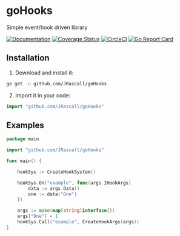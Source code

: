 # goHooks
Simple event/hook driven library 

[![Documentation](https://godoc.org/github.com/JRascall/goHooks?status.svg)](http://godoc.org/github.com/JRascall/goHooks)
[![Coverage Status](https://coveralls.io/repos/github/JRascall/goHooks/badge.svg?branch=master)](https://coveralls.io/github/JRascall/goHooks?branch=master)
[![CircleCI](https://circleci.com/gh/JRascall/goHooks/tree/master.svg?style=svg)](https://circleci.com/gh/JRascall/goHooks/tree/master)
[![Go Report Card](https://goreportcard.com/badge/github.com/JRascall/goHooks)](https://goreportcard.com/report/github.com/JRascall/goHooks)

## Installation

1. Download and install it:

```sh
go get -u github.com/JRascall/goHooks
```

2. Import it in your code:

```go
import "github.com/JRascall/goHooks"
```

## Examples

```go
package main

import "github.com/JRascall/goHooks"

func main() {

    hookSys := CreateHookSystem()

    hookSys.On("example", func(args IHookArgs) 
        data := args.Data()
        one := data["One"]
    })

    args := make(map[string]interface{})
    args["One"] = 1
    hookSys.Call("example", CreateHookArgs(args))
}
```
